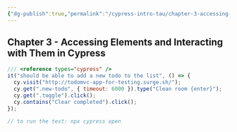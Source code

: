 ```yaml
---
{"dg-publish":true,"permalink":"/cypress-intro-tau/chapter-3-accessing-elements-and-interacting-with-them-in-cypress/","tags":["cypress"]}
---
```


## Chapter 3 - Accessing Elements and Interacting with Them in Cypress

```js
/// <reference types="cypress" />
it("should be able to add a new todo to the list", () => {
  cy.visit("http://todomvc-app-for-testing.surge.sh/");
  cy.get(".new-todo", { timeout: 6000 }).type("Clean room {enter}");
  cy.get(".toggle").click();
  cy.contains("Clear completed").click();
});

// to run the test: npx cypress open

```